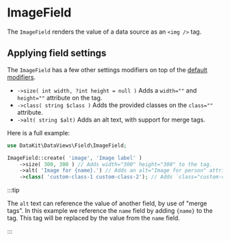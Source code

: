 # ImageField

The `ImageField` renders the value of a data source as an `<img />` tag.

## Applying field settings

The `ImageField` has a few other settings modifiers on top of
the [default modifiers](10-using-fields.md#applying-field-settings).

- `->size( int width, ?int height = null )` Adds a `width=""` and `height=""` attribute on the tag.
- `->class( string $class )` Adds the provided classes on the `class=""` attribute.
- `->alt( string $alt)` Adds an alt text, with support for merge tags.

Here is a full example:

```php
use DataKit\DataViews\Field\ImageField;

ImageField::create( 'image', 'Image label' )
    ->size( 300, 300 ) // Adds width="300" height="300" to the tag.
    ->alt( 'Image for {name}.') // Adds an alt="Image for person" attribute.
    ->class( 'custom-class-1 custom-class-2'); // Adds `class="custom-class-1 custom-class-2" to the tag.
```

:::tip

The `alt` text can reference the value of another field, by use of "merge tags". In this example we reference
the `name` field by adding `{name}` to the tag. This tag will be replaced by the value from the `name` field.

:::
